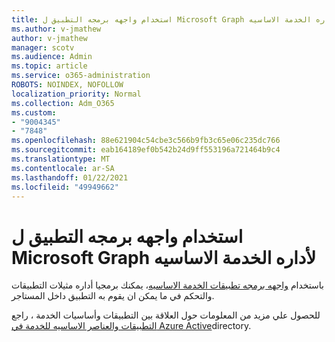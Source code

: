 ```yaml
---
title: استخدام واجهه برمجه التطبيق ل Microsoft Graph لأداره الخدمة الاساسيه
ms.author: v-jmathew
author: v-jmathew
manager: scotv
ms.audience: Admin
ms.topic: article
ms.service: o365-administration
ROBOTS: NOINDEX, NOFOLLOW
localization_priority: Normal
ms.collection: Adm_O365
ms.custom:
- "9004345"
- "7848"
ms.openlocfilehash: 88e621904c54cbe3c566b9fb3c65e06c235dc766
ms.sourcegitcommit: eab164189ef0b542b24d9ff553196a721464b9c4
ms.translationtype: MT
ms.contentlocale: ar-SA
ms.lasthandoff: 01/22/2021
ms.locfileid: "49949662"
---
```

# <a name="use-microsoft-graph-api-to-manage-service-principal"></a>استخدام واجهه برمجه التطبيق ل Microsoft Graph لأداره الخدمة الاساسيه

باستخدام [واجهه برمجه تطبيقات الخدمة الاساسيه](https://docs.microsoft.com/graph/api/resources/serviceprincipal)، يمكنك برمجيا أداره مثيلات التطبيقات والتحكم في ما يمكن ان يقوم به التطبيق داخل المستاجر.

للحصول علي مزيد من المعلومات حول العلاقة بين التطبيقات وأساسيات الخدمة ، راجع [التطبيقات والعناصر الاساسيه للخدمة في Azure Active](https://docs.microsoft.com/azure/active-directory/develop/app-objects-and-service-principals)directory.
